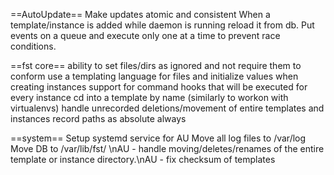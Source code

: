 ==AutoUpdate==
Make updates atomic and consistent
When a template/instance is added while daemon is running reload it from db.
Put events on a queue and execute only one at a time to prevent race conditions.

==fst core==
ability to set files/dirs as ignored and not require them to conform
use a templating language for files and initialize values when creating instances
support for command hooks that will be executed for every instance
cd into a template by name (similarly to workon with virtualenvs)
handle unrecorded deletions/movement of entire templates and instances
record paths as absolute always

==system==
Setup systemd service for AU
Move all log files to /var/log
Move DB to /var/lib/fst/
\nAU - handle moving/deletes/renames of the entire template or instance directory.\nAU - fix checksum of templates
